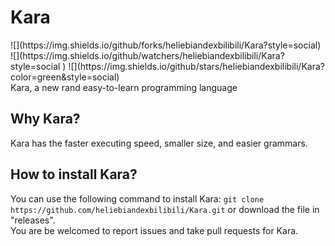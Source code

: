 <h1>Kara</h1>
![](https://img.shields.io/github/forks/heliebiandexbilibili/Kara?style=social)
![](https://img.shields.io/github/watchers/heliebiandexbilibili/Kara?style=social )
![](https://img.shields.io/github/stars/heliebiandexbilibili/Kara?color=green&style=social)<br>
Kara, a new rand easy-to-learn programming language
<br>
<h2>Why Kara?</h2>
Kara has the faster executing speed, smaller size, and easier grammars.
<h2>How to install Kara?</h2>
You can use the following command to install Kara:
<code>git clone https://github.com/heliebiandexbilibili/Kara.git</code>
or download the file in "releases".
<br>
You are be welcomed to report issues and take pull requests for Kara.
